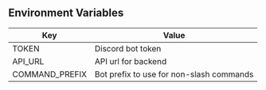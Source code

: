 Environment Variables
----------------------
|   Key   |         Value       |
|   ---   |          ---        |
|  TOKEN  |  Discord bot token  |
| API_URL | API url for backend |
| COMMAND_PREFIX | Bot prefix to use for non-slash commands |